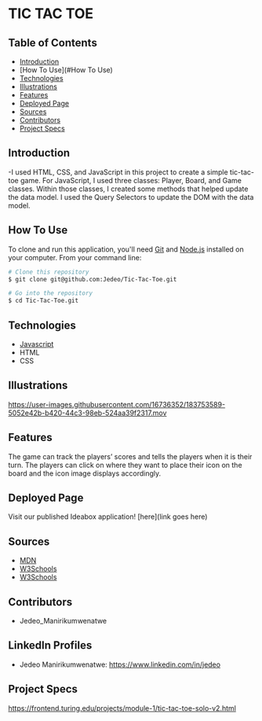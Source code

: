 # TIC TAC TOE
## Table of Contents
  - [Introduction](#introduction)
  - [How To Use](#How To Use)
  - [Technologies](#technologies)
  - [Illustrations](#illustrations)
  - [Features](#Features)
  - [Deployed Page](#deployed-page)
  - [Sources](#sources)
  - [Contributors](#contributors)
  - [Project Specs](#project-specs)
  
## Introduction
  -I used HTML, CSS, and JavaScript in this project to create a simple tic-tac-toe game. For JavaScript, I used three classes: Player, Board, and Game classes. Within those classes, I created some methods that helped update the data model. I used the Query Selectors to update the DOM with the data model.
## How To Use

To clone and run this application, you'll need [Git](https://git-scm.com) and [Node.js](https://nodejs.org/en/download/) installed on your computer. From your command line:

```bash
# Clone this repository
$ git clone git@github.com:Jedeo/Tic-Tac-Toe.git

# Go into the repository
$ cd Tic-Tac-Toe.git

```
## Technologies
  - [Javascript](https://www.javascript.com/)
  - HTML
  - CSS
## Illustrations
  https://user-images.githubusercontent.com/16736352/183753589-5052e42b-b420-44c3-98eb-524aa39f2317.mov
## Features
  The game can track the players’ scores and tells the players when it is their turn. The players can click on where they want to place their icon on the board and the icon image displays accordingly.

## Deployed Page
Visit our published Ideabox application! [here](link goes here)
## Sources
  - [MDN](https://developer.mozilla.org)
  - [W3Schools](https://www.w3schools.com)
  - [W3Schools](https://www.w3schools.com)
## Contributors
  - Jedeo_Manirikumwenatwe
## LinkedIn Profiles
- Jedeo Manirikumwenatwe: https://www.linkedin.com/in/jedeo
## Project Specs
https://frontend.turing.edu/projects/module-1/tic-tac-toe-solo-v2.html

